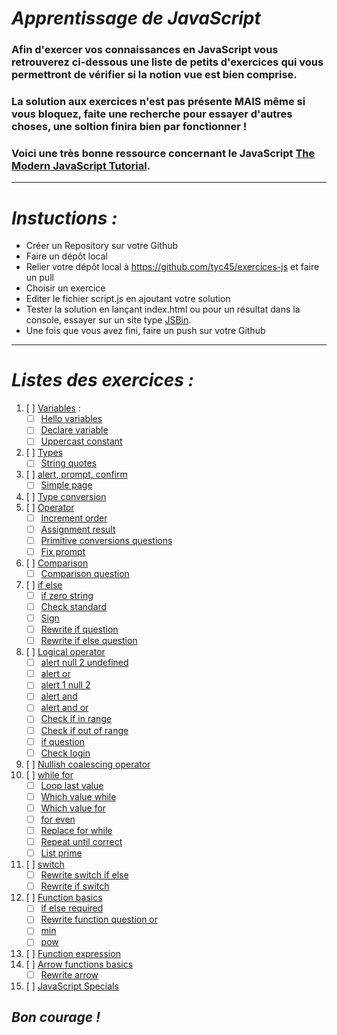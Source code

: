 # _Apprentissage de JavaScript_
### Afin d'exercer vos connaissances en JavaScript vous retrouverez ci-dessous une liste de petits d'exercices qui vous permettront de vérifier si la notion vue est bien comprise.
### La solution aux exercices n'est pas présente **MAIS** même si vous bloquez, faite une recherche pour essayer d'autres choses, une soltion finira bien par fonctionner !
### Voici une très bonne ressource concernant le JavaScript [The Modern JavaScript Tutorial](https://javascript.info/).
___

# _Instuctions :_
- Créer un Repository sur votre Github
- Faire un dépôt local
- Relier votre dépôt local à https://github.com/tyc45/exercices-js et faire un pull 
- Choisir un exercice
- Editer le fichier script.js en ajoutant votre solution
- Tester la solution en lançant index.html ou pour un résultat dans la console, essayer sur un site type [JSBin](https://jsbin.com/?console,output).
- Une fois que vous avez fini, faire un push sur votre Github
___
# _Listes des exercices :_
1. [ ] [Variables](01-variables) :
    - [ ] [Hello variables](01-variables/1-hello-variables)
    - [ ] [Declare variable](01-variables/2-declare-variables)
    - [ ] [Uppercast constant](01-variables/3-uppercast-constant)
2. [ ] [Types](02-types)
    - [ ] [String quotes](02-types/1-string-quotes)
3. [ ] [alert, prompt, confirm](03-alert-prompt-confirm)
    - [ ] [Simple page](03-alert-prompt-confirm)
4. [ ] [Type conversion](04-type-conversions)
5. [ ] [Operator](05-operators)
    - [ ] [Increment order](05-operators/1-simple-page)
    - [ ] [Assignment result](05-operators/2-assignment-result)
    - [ ] [Primitive conversions questions](05-operators/3-primitive-conversions-questions)
    - [ ] [Fix prompt](05-operators/4-fix-prompt)
6. [ ] [Comparison](06-comparison)
    - [ ] [Comparison question](06-comparison/1-comparison-questions)
7. [ ] [if else](07-ifelse)
    - [ ] [if zero string](07-ifelse/1-if-zero-string)
    - [ ] [Check standard](07-ifelse/2-check-standard)
    - [ ] [Sign](07-ifelse/3-sign)
    - [ ] [Rewrite if question](07-ifelse/5-rewrite-if-question)
    - [ ] [Rewrite if else question](07-ifelse/5-rewrite-if-question)
8. [ ] [Logical operator](08-logical-operators)
    - [ ] [alert null 2 undefined](08-logical-operators/1-alert-null-2-undefined)
    - [ ] [alert or](08-logical-operators/2-alert-or)
    - [ ] [alert 1 null 2](08-logical-operators/3-alert-1-null-2)
    - [ ] [alert and](08-logical-operators/4-alert-and)
    - [ ] [alert and or](08-logical-operators/5-alert-and-or)
    - [ ] [Check if in range](08-logical-operators/6-check-if-in-range)
    - [ ] [Check if out of range](08-logical-operators/7-check-if-out-range)
    - [ ] [if question](08-logical-operators/8-if-question)
    - [ ] [Check login](08-logical-operators/9-check-login)
9. [ ] [Nullish coalescing operator](09-nullish-coalescing-operator)
10. [ ] [while for](10-while-for)
    - [ ] [Loop last value](10-while-for/1-loop-last-value)
    - [ ] [Which value while](10-while-for/2-which-value-while)
    - [ ] [Which value for](10-while-for/3-which-value-for)
    - [ ] [for even](10-while-for/4-for-even)
    - [ ] [Replace for while](10-while-for/5-replace-for-while)
    - [ ] [Repeat until correct](10-while-for/6-repeat-until-correct)
    - [ ] [List prime](10-while-for/7-list-primes)
11. [ ] [switch](11-switch)
    - [ ] [Rewrite switch if else](11-switch/1-rewrite-switch-if-else)
    - [ ] [Rewrite if switch](11-switch/2-rewrite-if-switch)
12. [ ] [Function basics](12-function-basics)
    - [ ] [if else required](12-function-basics/1-if-else-required)
    - [ ] [Rewrite function question or](12-function-basics/2-rewrite-function-question-or)
    - [ ] [min](12-function-basics/3-min)
    - [ ] [pow](12-function-basics/4-pow)
13. [ ] [Function expression](13-function-expressions)
14. [ ] [Arrow functions basics](14-arrow-functions-basics)
    - [ ] [Rewrite arrow](14-arrow-functions-basics/1-rewrite-arrow)
15. [ ] [JavaScript Specials](15-javascript-specials)

## _**Bon courage !**_
